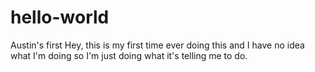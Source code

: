 # hello-world
Austin's first
Hey, this is my first time ever doing this and I have no idea what I'm doing so I'm just doing what it's telling me to do.
